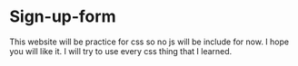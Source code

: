 # Sign-up-form

This website will be practice for css so no js will be include for now. I hope you will like it.
I will try to use every css thing that I learned.
